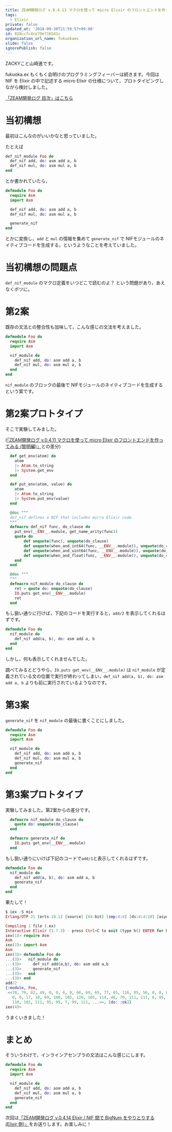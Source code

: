 ```yaml
---
title: ZEAM開発ログ v.0.4.13 マクロを使って micro Elixir のフロントエンドを作ってみる (野望編)
tags:
  - Elixir
private: false
updated_at: '2018-09-30T21:59:57+09:00'
id: 828ccfc4ce79e716541c
organization_url_name: fukuokaex
slide: false
ignorePublish: false
---
```

ZACKYこと山崎進です。

fukuoka.ex もくもく会明けのプログラミングフィーバーは続きます。今回は NIF を Elixir の中で記述する micro Elixir の仕様について，プロトタイピングしながら検討しました。

[「ZEAM開発ログ 目次」はこちら](https://qiita.com/zacky1972/items/70593ab2b70d192813df)

# 当初構想

最初はこんなのがいいかなと思っていました。

たとえば

```elixir
def_nif_module Foo do
  def_nif add, do: asm add a, b
  def_nif mul, do: asm mul a, b
end
```

とか書かれていたら，

```elixir
defmodule Foo do
  require Asm
  import Asm

  def_nif add, do: asm add a, b
  def_nif mul, do: asm mul a, b

  generate_nif
end
```

とかに変換し，`add` と `mul` の情報を集めて `generate_nif` で NIFモジュールのネイティブコードを生成する，というようなことを考えていました。

# 当初構想の問題点

`def_nif_module` のマクロ定義をいつどこで読むのよ？ という問題があり，あえなくボツに。

# 第2案

既存の文法との整合性も加味して，こんな感じの文法を考えました。

```elixir
defmodule Foo do
  require Asm
  import Asm

  nif_module do
    def_nif add, do: asm add a, b
    def_nif mul, do: asm mul a, b
  end
end
```

`nif_module` のブロックの最後で NIFモジュールのネイティブコードを生成するという案です。

# 第2案プロトタイプ

そこで実験してみました。

([「ZEAM開発ログ v.0.4.11 マクロを使って micro Elixir のフロントエンドを作ってみる (黎明編)」](https://qiita.com/zacky1972/items/39e7ea9d849e9574a9c3)との差分)

```elixir
  def get_env(atom) do
    atom
    |> Atom.to_string
    |> System.get_env
  end

  def put_env(atom, value) do
    atom
    |> Atom.to_string
    |> System.put_env(value)
  end

  @doc """
  def_nif defines a NIF that includes micro Elixir code.
  """
  defmacro def_nif func, do_clause do
    put_env(__ENV__.module, get_name_arity(func))
  	quote do
  		def unquote(func), unquote(do_clause)
  		def unquote(when_and_int64(func, __ENV__.module)), unquote(do_clause)
  		def unquote(when_and_uint64(func, __ENV__.module)), unquote(do_clause)
  		def unquote(when_and_float(func, __ENV__.module)), unquote(do_clause)
  	end
  end

  @doc """
  """
  defmacro nif_module do_clause do
    ret = quote do: unquote(do_clause)
    IO.puts get_env(__ENV__.module)
    ret
  end
```

もし狙い通りに行けば，下記のコードを実行すると，`add/2` を表示してくれるはずです。

```elixir
defmodule Foo do           
  nif_module do              
    def_nif add(a, b), do: asm add a, b
  end
end
```

しかし，何も表示してくれませんでした。

調べてみるとどうやら，`IO.puts get_env(__ENV__.module)` は `nif_module` が定義されている文の位置で実行が終わってしまい，`def_nif add(a, b), do: asm add a, b` よりも前に実行されているようなのです。

# 第3案

`generate_nif` を `nif_module` の最後に書くことにしました。

```elixir
defmodule Foo do
  require Asm
  import Asm

  nif_module do
    def_nif add, do: asm add a, b
    def_nif mul, do: asm mul a, b
    generate_nif
  end
end
```

# 第3案プロトタイプ

実験してみました。第2案からの差分です。

```elixir
  defmacro nif_module do_clause do
    quote do: unquote(do_clause)
  end

  defmacro generate_nif do
    IO.puts get_env(__ENV__.module)
  end
```

もし狙い通りにいけば下記のコードで`add/1`と表示してくれるはずです。 

```elixir
defmodule Foo do           
  nif_module do              
    def_nif add(a, b), do: asm add a, b
    generate_nif
  end
end
```

果たして！

```elixir
$ iex -S mix
Erlang/OTP 21 [erts-10.1] [source] [64-bit] [smp:4:4] [ds:4:4:10] [async-threads:1] [hipe] [sharing-preserving]

Compiling 1 file (.ex)
Interactive Elixir (1.7.3) - press Ctrl+C to exit (type h() ENTER for help)
iex(1)> require Asm
Asm
iex(2)> import Asm
Asm
iex(3)> defmodule Foo do                 
...(3)>   nif_module do                    
...(3)>     def_nif add(a,b), do: asm add a,b
...(3)>     generate_nif                     
...(3)>   end                              
...(3)> end                              
add/2
{:module, Foo,
 <<70, 79, 82, 49, 0, 0, 6, 0, 66, 69, 65, 77, 65, 116, 85, 56, 0, 0, 0, 144, 0,
   0, 0, 17, 10, 69, 108, 105, 120, 105, 114, 46, 70, 111, 111, 8, 95, 95, 105,
   110, 102, 111, 95, 95, 7, 99, 111, ...>>, [do: :ok]}
iex(4)> 
```

うまくいきました！

# まとめ

そういうわけで，インラインアセンブラの文法はこんな感じにします。

```elixir
defmodule Foo do
  require Asm
  import Asm

  nif_module do
    def_nif add, do: asm add a, b
    def_nif mul, do: asm mul a, b
    generate_nif
  end
end
```

次回は[「ZEAM開発ログ v.0.4.14 Elixir / NIF 間で BigNum をやりとりする (Elixir 側)」](https://qiita.com/zacky1972/items/a6e7cff3dcdddca3312c)をお送りします。お楽しみに！
